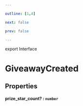 ```yaml
---

outline: [1,4]

next: false

prev: false

---
```


export Interface
# GiveawayCreated

## Properties

#### prize_star_count? : `number`
